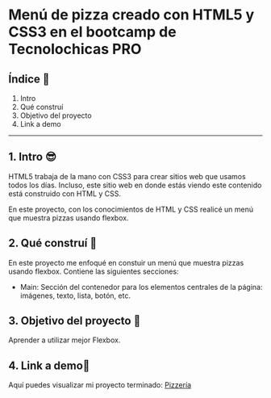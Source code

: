 # Menú de pizza creado con HTML5 y CSS3 en el bootcamp de Tecnolochicas PRO


## Índice 📖
1. Intro 
2. Qué construí 
3. Objetivo del proyecto 
4. Link a demo 

****

## 1. Intro 😎
HTML5 trabaja de la mano con CSS3 para crear sitios web que usamos todos los días. Incluso, este sitio web en donde estás viendo este contenido está construido con HTML y CSS.

En este proyecto, con los conocimientos de HTML y CSS realicé un menú que muestra pizzas usando flexbox.

## 2. Qué construí 🙌
En este proyecto me enfoqué en constuir un menú que muestra pizzas usando flexbox.
Contiene las siguientes secciones:

* Main: Sección del contenedor para los elementos centrales de la página: imágenes, texto, lista, botón, etc.

## 3. Objetivo del proyecto 🎯
Aprender a utilizar mejor Flexbox.

## 4. Link a demo📎
Aquí puedes visualizar mi proyecto terminado: [Pizzería](https://regal-fudge-ef9bc1.netlify.app/)






